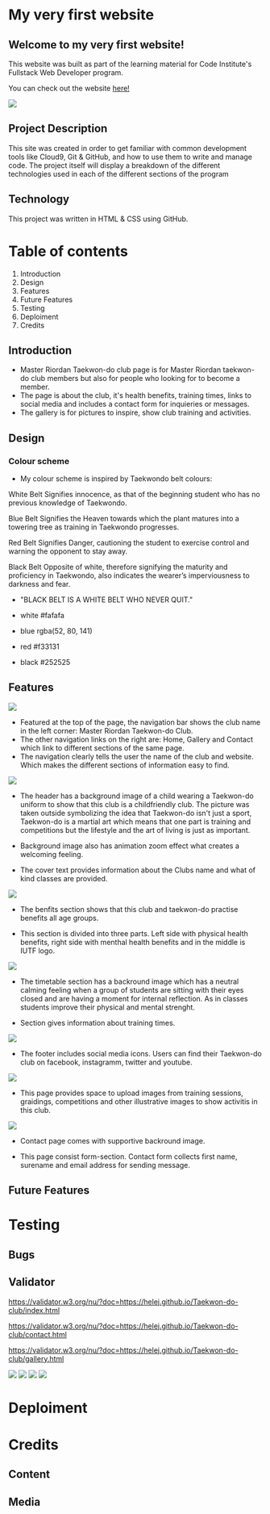 # My very first website

## Welcome to my very first website!

This website was built as part of the learning material for Code Institute's Fullstack Web Developer program.

You can check out the website [here!](https://helej.github.io/Taekwon-do-club)


<img src="assets/documendation/my-page.png">

## Project Description
This site was created in order to get familiar with common development tools like Cloud9, Git & GitHub, and how to use them to write and manage code. The project itself will display a breakdown of the different technologies used in each of the different sections of the program

## Technology
This project was written in HTML & CSS using GitHub.

# Table of contents
1. Introduction
2. Design  
3. Features
4. Future Features
5. Testing
6. Deploiment
7. Credits


##  Introduction
* Master Riordan Taekwon-do club page is for Master Riordan taekwon-do club members but also for people who looking for to become a member. 
* The page is about the club, it's health benefits, training times, links to social media and includes a contact form for inquieries or messages. 
* The gallery is for pictures to inspire, show club training and activities.

## Design


### Colour scheme

* My colour scheme is inspired by Taekwondo belt colours:

White Belt
Signifies innocence, as that of the beginning student who has no previous knowledge of Taekwondo.

Blue Belt
Signifies the Heaven towards which the plant matures into a towering tree as training in Taekwondo progresses. 

Red Belt
Signifies Danger, cautioning the student to exercise control and warning the opponent to stay away.

Black Belt
Opposite of white, therefore signifying the maturity and proficiency in Taekwondo, also indicates the wearer’s imperviousness to darkness and fear.

* "BLACK BELT IS A WHITE BELT WHO NEVER QUIT."

* white  #fafafa
* blue  rgba(52, 80, 141)
* red  #f33131
* black  #252525




## Features

<img src="assets/documendation/heading.png">

* Featured at the top of the page, the navigation bar shows the club name in the left corner: Master Riordan Taekwon-do Club.
* The other navigation links on the right are: Home, Gallery and Contact which link to different sections of the same page.
* The navigation clearly tells the user the name of the club and website. Which makes the different sections of information easy to find.

<img src="assets/documendation/club-section-image.png">

* The header has a background image of a child wearing a Taekwon-do uniform to show that this club is a childfriendly club. The picture was taken outside symbolizing the idea that Taekwon-do isn't just a sport, Taekwon-do is a martial art which means that one part is training and competitions but the lifestyle and the art of living is just as important.

* Background image also has animation zoom effect what creates a welcoming feeling.

* The cover text provides information about the Clubs name and what of kind classes are provided.

<img src="assets/documendation/section-benefits-image.png">

* The benfits section shows that this club and taekwon-do practise benefits all age groups.

* This section is divided into three parts. Left side with physical health benefits, right side with menthal health benefits and in the middle is IUTF logo.

<img src="assets/documendation/section-timetable-image.png">

* The timetable section has a backround image which has a neutral calming feeling when a group of students are sitting with their eyes closed and are having a moment for internal reflection. As in classes students improve their physical and mental strenght.

* Section gives information about training times.

<img src="assets/documendation/footer-image.png">

* The footer includes social media icons. Users can find their Taekwon-do club on facebook, instagramm, twitter and youtube.

<img src="assets/documendation/gallery-page-image.png">

* This page provides space to upload images from training sessions, graidings, competitions and other illustrative images to show activitis in this club.

<img src="assets/documendation/contact-page-image.png">

* Contact page comes with supportive backround image.

* This page consist form-section. Contact form collects first name, surename and email address for sending message.

## Future Features

# Testing 

## Bugs
## Validator 

https://validator.w3.org/nu/?doc=https://helej.github.io/Taekwon-do-club/index.html

https://validator.w3.org/nu/?doc=https://helej.github.io/Taekwon-do-club/contact.html

https://validator.w3.org/nu/?doc=https://helej.github.io/Taekwon-do-club/gallery.html

<img src="assets/documendation/html-validation-result-image.png">

<img src="assets/documendation/gallery-validation-result-image.png">

<img src="assets/documendation/contact-validation-result-image.png">

<img src="assets/documendation/css-validation-result-image.png">



# Deploiment

# Credits

## Content

## Media

